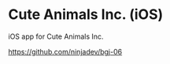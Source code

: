 Cute Animals Inc. (iOS)
====================

iOS app for Cute Animals Inc.

<https://github.com/ninjadev/bgj-06>
